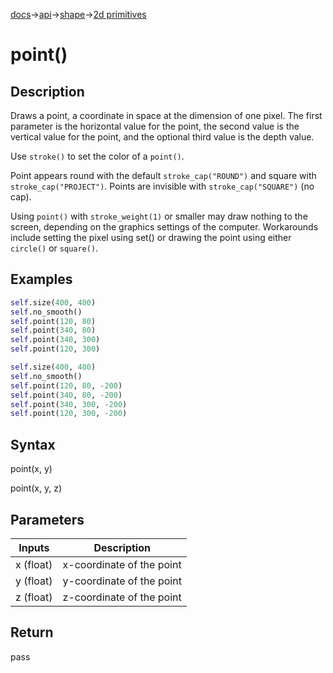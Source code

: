 [docs](/docs/)→[api](/docs/api)→[shape](/docs/api/shape/)→[2d primitives](/docs/api/shape/2d_primitives/)

# point()

## Description
Draws a point, a coordinate in space at the dimension of one pixel. The first parameter is the horizontal value for the point, the second value is the vertical value for the point, and the optional third value is the depth value.

Use `stroke()` to set the color of a `point()`.

Point appears round with the default `stroke_cap("ROUND")` and square with `stroke_cap("PROJECT")`. Points are invisible with `stroke_cap("SQUARE")` (no cap).

Using `point()` with `stroke_weight(1)` or smaller may draw nothing to the screen, depending on the graphics settings of the computer. Workarounds include setting the pixel using set() or drawing the point using either `circle()` or `square()`.

## Examples

```py
self.size(400, 400)
self.no_smooth()
self.point(120, 80)
self.point(340, 80)
self.point(340, 300)
self.point(120, 300)
```

```py
self.size(400, 400)
self.no_smooth()
self.point(120, 80, -200)
self.point(340, 80, -200)
self.point(340, 300, -200)
self.point(120, 300, -200)
```

## Syntax

point(x, y)	

point(x, y, z)

## Parameters

| Inputs | Description |
|--------|-------------|
| x	(float) | x-coordinate of the point |
| y	(float) | y-coordinate of the point |
| z (float) | z-coordinate of the point |

## Return

pass
